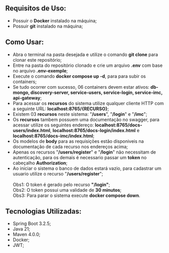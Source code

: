## Requisitos de Uso:
- Possuir o **Docker** instalado na máquina;
- Possuir **git** instalado na máquina;
## Como Usar:
- Abra o terminal na pasta desejada e utilize o comando **git clone** para clonar este repositório;
- Entre na pasta do repositório clonado e crie um arquivo **.env** com base no arquivo **.env-exemple**;
- Execute o comando **docker compose up -d**, para para subir os containers;
- Se tudo ocorrer com sucesso, 06 containers devem estar ativos: **db-mongo, discovery-server, service-users, service-login, service-imc, api-gateway**;
- Para acessar os **recursos** do sistema utilize qualquer cliente HTTP com a seguinte URL: **localhost:8765/{RECURSO}**;
- Existem 03 **recursos** neste sistema: "**/users**", "**/login**" e "**/imc**";
- Os **recursos** tambem possuem uma documentação no swagger, para acessar utilize os seguintes endereço: **localhost:8765/docs-users/index.html**, **localhost:8765/docs-login/index.html** e **localhost:8765/docs-imc/index.html**;
- Os modelos de **body** para as requisições estão disponiveis na documentação de cada recurso nos endereços acima;
- Apenas os recursos "**/users/register**" e "**/login**" não necessitam de autenticação, para os demais é necessario passar um **token** no cabeçalho **Authorization**;
- Ao iniciar o sistema o banco de dados estará vazio, para cadastrar um usuario utilize o recurso "**/users/register**";<br><br>
Obs1: O token é gerado pelo recurso **"/login"**;<br>
Obs2: O token possui uma validade de **30 minutos**;<br>
Obs3: Para parar o sistema execute **docker compose down**.
## Tecnologias Utilizadas:
- Spring Boot 3.2.5;
- Java 21;
- Maven 4.0.0;
- Docker;
- JWT;
